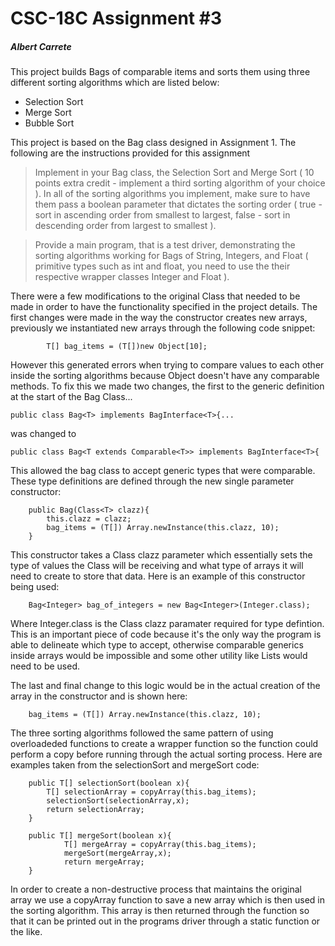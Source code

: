 # CSC-18C Assignment #3
##### Albert Carrete


This project builds Bags of comparable items and sorts them using three different sorting algorithms which are listed below:

  - Selection Sort
  - Merge Sort
  - Bubble Sort

This project is based on the Bag class designed in Assignment 1. The following are the instructions provided for this assignment

>Implement in your Bag class, the Selection Sort and Merge Sort ( 10 points extra credit - implement a third sorting algorithm of your choice ). In all of the sorting algorithms you implement, make sure to have them pass a boolean parameter that dictates the sorting order ( true - sort in ascending order from smallest to largest, false - sort in descending order from largest to smallest ).

>Provide a main program, that is a test driver, demonstrating the sorting algorithms working for Bags of String, Integers, and Float ( primitive types such as int and float, you need to use the their respective wrapper classes Integer and Float ).

There were a few modifications to the original Class that needed to be made in order to have the functionality specified in the project details. The first changes were made in the way the constructor creates new arrays, previously we instantiated new arrays through the following code snippet:

```
		T[] bag_items = (T[])new Object[10]; 
```

However this generated errors when trying to compare values to each other inside the sorting algorithms because Object doesn't have any comparable methods. To fix this we made two changes, the first to the generic definition at the start of the Bag Class...

```
public class Bag<T> implements BagInterface<T>{...
```
was changed to 

```
public class Bag<T extends Comparable<T>> implements BagInterface<T>{
```

This allowed the bag class to accept generic types that were comparable. These type definitions are defined through the new single parameter constructor:

```
	public Bag(Class<T> clazz){
		this.clazz = clazz;
		bag_items = (T[]) Array.newInstance(this.clazz, 10);
	}
```

This constructor takes a Class<T> clazz parameter which essentially sets the type of values the Class will be receiving and what type of arrays it will need to create to store that data. Here is an example of this constructor being used:

```
	Bag<Integer> bag_of_integers = new Bag<Integer>(Integer.class);
```
Where Integer.class is the Class<T> clazz paramater required for type defintion. This is an important piece of code because it's the only way the program is able to delineate which type to accept, otherwise comparable generics inside arrays would be impossible and some other utility like Lists would need to be used. 

The last and final change to this logic would be in the actual creation of the array in the constructor and is shown here:
```
	bag_items = (T[]) Array.newInstance(this.clazz, 10);
```

The three sorting algorithms followed the same pattern of using overloadeded functions to create a wrapper function so the function could perform a copy before running through the actual sorting process. Here are examples taken from the selectionSort and mergeSort code:

```
	public T[] selectionSort(boolean x){
		T[] selectionArray = copyArray(this.bag_items);
		selectionSort(selectionArray,x);
		return selectionArray;
	}
```
```
	public T[] mergeSort(boolean x){
			T[] mergeArray = copyArray(this.bag_items);
			mergeSort(mergeArray,x);
			return mergeArray;
	}
```

In order to create a non-destructive process that maintains the original array we use a copyArray function to save a new array which is then used in the sorting algorithm. This array is then returned through the function so that it can be printed out in the programs driver through a static function or the like. 
